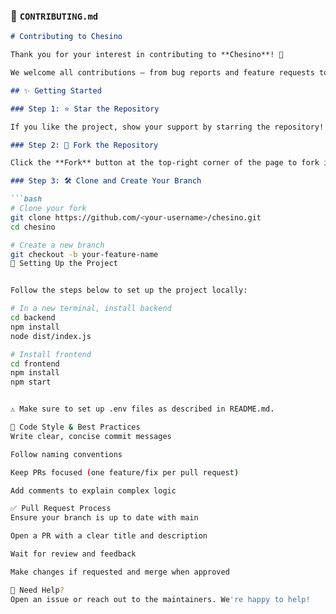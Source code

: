### 🤝 `CONTRIBUTING.md`

```markdown
# Contributing to Chesino

Thank you for your interest in contributing to **Chesino**! 🎉

We welcome all contributions — from bug reports and feature requests to code improvements. Please follow the steps below to get started.

## ✨ Getting Started

### Step 1: ⭐ Star the Repository

If you like the project, show your support by starring the repository!

### Step 2: 🍴 Fork the Repository

Click the **Fork** button at the top-right corner of the page to fork it into your own GitHub account.

### Step 3: 🛠️ Clone and Create Your Branch

```bash
# Clone your fork
git clone https://github.com/<your-username>/chesino.git
cd chesino

# Create a new branch
git checkout -b your-feature-name
🧪 Setting Up the Project


Follow the steps below to set up the project locally:

# In a new terminal, install backend
cd backend
npm install
node dist/index.js

# Install frontend
cd frontend
npm install
npm start


⚠️ Make sure to set up .env files as described in README.md.

🧹 Code Style & Best Practices
Write clear, concise commit messages

Follow naming conventions

Keep PRs focused (one feature/fix per pull request)

Add comments to explain complex logic

✅ Pull Request Process
Ensure your branch is up to date with main

Open a PR with a clear title and description

Wait for review and feedback

Make changes if requested and merge when approved

🙌 Need Help?
Open an issue or reach out to the maintainers. We're happy to help!
